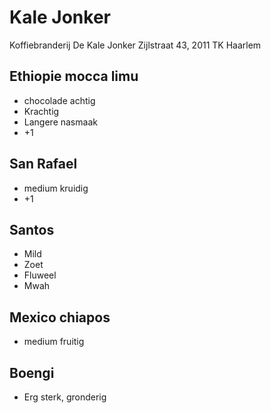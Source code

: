 # Kale Jonker

 Koffiebranderij De Kale Jonker
 Zijlstraat 43, 2011 TK Haarlem

## Ethiopie mocca limu
* chocolade achtig
* Krachtig
* Langere nasmaak
* +1

## San Rafael
* medium kruidig
* +1

## Santos
* Mild
* Zoet
* Fluweel
* Mwah

## Mexico chiapos
* medium fruitig

## Boengi
* Erg sterk, gronderig
